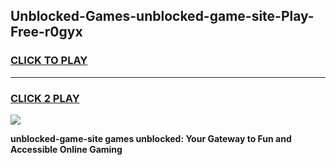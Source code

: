 
## Unblocked-Games-unblocked-game-site-Play-Free-r0gyx
<h3>
<a href="https://premium76.site?title=unblocked-game-site&ref=19M">CLICK TO PLAY</a></h3>
<hr>

<h3>
<a href="https://premium76.site?title=unblocked-game-site&ref=19M">CLICK 2 PLAY</a>
  
</h3>

<a href="https://premium76.site?title=unblocked-game-site&ref=19M"><img src="https://clearcache.store/games.png"></a>


**unblocked-game-site games unblocked: Your Gateway to Fun and Accessible Online Gaming**
